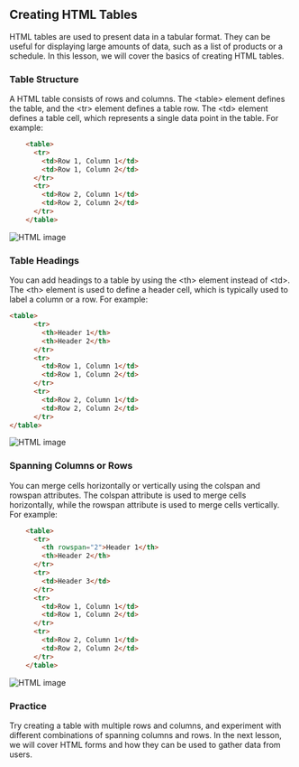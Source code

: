 ## Creating HTML Tables

HTML tables are used to present data in a tabular format. They can be useful for displaying large amounts of data, such as a list of products or a schedule. In this lesson, we will cover the basics of creating HTML tables.

### Table Structure

A HTML table consists of rows and columns. The &lt;table&gt; element defines the table, and the &lt;tr&gt; element defines a table row. The &lt;td&gt; element defines a table cell, which represents a single data point in the table. For example:

```html
    <table>
      <tr>
        <td>Row 1, Column 1</td>
        <td>Row 1, Column 2</td>
      </tr>
      <tr>
        <td>Row 2, Column 1</td>
        <td>Row 2, Column 2</td>
      </tr>
    </table>
```
![HTML image](/Articles/FrontEnd/HTML/table1.png "HTML introduction")

### Table Headings

You can add headings to a table by using the &lt;th&gt; element instead of &lt;td&gt;. The &lt;th&gt; element is used to define a header cell, which is typically used to label a column or a row. For example:

```html
<table>
      <tr>
        <th>Header 1</th>
        <th>Header 2</th>
      </tr>
      <tr>
        <td>Row 1, Column 1</td>
        <td>Row 1, Column 2</td>
      </tr>
      <tr>
        <td>Row 2, Column 1</td>
        <td>Row 2, Column 2</td>
      </tr>
</table>
```

![HTML image](/Articles/FrontEnd/HTML/table2.png "HTML introduction")

### Spanning Columns or Rows

You can merge cells horizontally or vertically using the colspan and rowspan attributes. The colspan attribute is used to merge cells horizontally, while the rowspan attribute is used to merge cells vertically. For example:

```html
    <table>
      <tr>
        <th rowspan="2">Header 1</th>
        <th>Header 2</th>
      </tr>
      <tr>
        <td>Header 3</td>
      </tr>
      <tr>
        <td>Row 1, Column 1</td>
        <td>Row 1, Column 2</td>
      </tr>
      <tr>
        <td>Row 2, Column 1</td>
        <td>Row 2, Column 2</td>
      </tr>
    </table>
```

![HTML image](/Articles/FrontEnd/HTML/table3.png "HTML introduction")


### Practice

Try creating a table with multiple rows and columns, and experiment with different combinations of spanning columns and rows.
In the next lesson, we will cover HTML forms and how they can be used to gather data from users.

